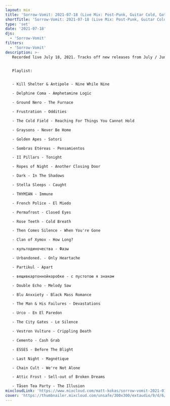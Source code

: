 ```yaml
---
layout: mix
title: 'Sorrow-Vomit: 2021-07-18 (Live Mix: Post-Punk, Guitar Cold, Gothic Rock, Dark Punk...)'
shortTitle: 'Sorrow-Vomit: 2021-07-18 (Live Mix: Post-Punk, Guitar Cold, Gothic Rock, Dark Punk...)'
type: 'set'
date: '2021-07-18'
djs:
  - 'Sorrow-Vomit'
filters:
  - 'Sorrow-Vomit'
description: >-
   Recorded live July 18, 2021. Tracks off new releases from July / June 2021 in the style of post-punk, guitar-based coldwave, gothic rock with some deathrock / anarcho punk mixed in as well + a few borderline darkwave tracks gothic in spirit.


   Playlist:


   - Kill Shelter & Antipole - Nine While Nine

   - Delphine Coma - Amphetamine Logic

   - Ground Nero - The Furnace

   - Frustration - Oddities

   - The Cold Field - Reaching For Things You Cannot Hold

   - Graysons - Never Be Home

   - Golden Apes - Satori

   - Sombras Etéreas - Pensamientos

   - II Pillars - Tonight

   - Ropes of Night - Another Closing Door

   - Dark - In The Shadows

   - Stella Sleeps - Caught

   - THYMIAN - Immune

   - French Police - El Miedo

   - Permafrost - Closed Eyes

   - Rose Teeth - Cold Breath

   - Then Comes Silence - When You're Gone

   - Clan of Xymox - How Long?

   - культодиночества - Фазы

   - Urbandoned. - Only Heartache

   - Partikul - Apart

   - вещивкартоннойкоробке - с пустотою я знаком

   - Double Echo - Melody Saw

   - Blu Anxxiety - Black Mass Romance

   - The Man & His Failures - Devastations

   - Urco - En El Paredon

   - The City Gates - Le Silence

   - Vestron Vulture - Crippling Death

   - Cemento - Cash Grab

   - ESSES - Before The Blight

   - Last Night - Magnétique

   - Chain Cult - We're Not Alone

   - Attic Frost - Sell-out of Broken Dreams

   - Tåsen Tea Party - The Illusion
mixcloudLink: 'https://www.mixcloud.com/matt-kokas/sorrow-vomit-2021-07-18-live-mix-post-punk-guitar-cold-gothic-rock-dark-punk'
cover: 'https://thumbnailer.mixcloud.com/unsafe/300x300/extaudio/9/d/6/f/1e36-8fa8-4b2a-a1fe-31b2d507baf8'
---
```


